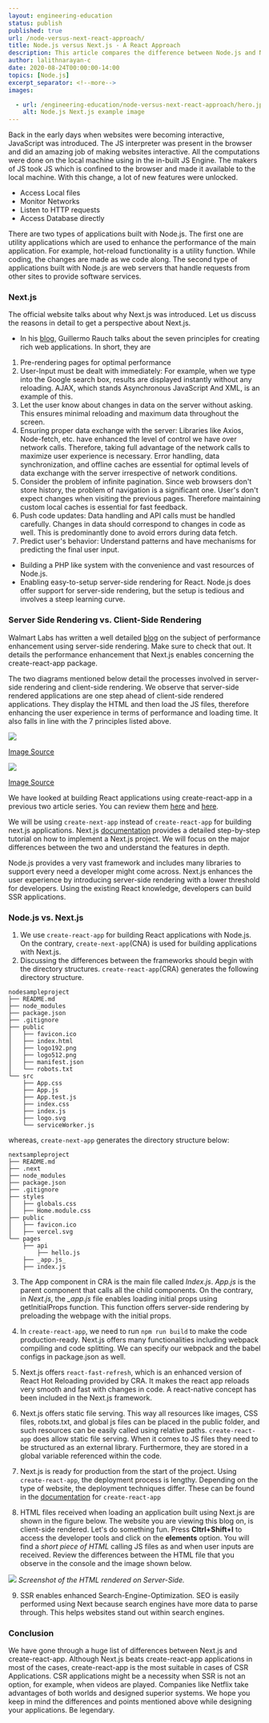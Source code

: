 ```yaml
---
layout: engineering-education
status: publish
published: true
url: /node-versus-next-react-approach/
title: Node.js versus Next.js - A React Approach
description: This article compares the difference between Node.js and Next.js from a React approach - going over utility applications which are used to enhance the performance applications.
author: lalithnarayan-c
date: 2020-08-24T00:00:00-14:00
topics: [Node.js]
excerpt_separator: <!--more-->
images:

  - url: /engineering-education/node-versus-next-react-approach/hero.jpg
    alt: Node.js Next.js example image
---
```

Back in the early days when websites were becoming interactive, JavaScript was introduced. The JS interpreter was present in the browser and did an amazing job of making websites interactive. All the computations were done on the local machine using in the in-built JS Engine. The makers of JS took JS which is confined to the browser and made it available to the local machine. With this change, a lot of new features were unlocked.
<!--more-->

- Access Local files
- Monitor Networks
- Listen to HTTP requests
- Access Database directly

There are two types of applications built with Node.js. The first one are utility applications which are used to enhance the performance of the main application. For example, hot-reload functionality is a utility function. While coding, the changes are made as we code along. The second type of applications built with Node.js are web servers that handle requests from other sites to provide software services.

### Next.js
The official website talks about why Next.js was introduced. Let us discuss the reasons in detail to get a perspective about Next.js.

- In his [blog](https://rauchg.com/2014/7-principles-of-rich-web-applications), Guillermo Rauch talks about the seven principles for creating rich web applications. In short, they are
1. Pre-rendering pages for optimal performance
2. User-Input must be dealt with immediately: For example, when we type into the Google search box, results are displayed instantly without any reloading. AJAX, which stands Asynchronous JavaScript And XML, is an example of this.
3. Let the user know about changes in data on the server without asking. This ensures minimal reloading and maximum data throughout the screen.
4. Ensuring proper data exchange with the server: Libraries like Axios, Node-fetch, etc. have enhanced the level of control we have over network calls. Therefore, taking full advantage of the network calls to maximize user experience is necessary. Error handling, data synchronization, and offline caches are essential for optimal levels of data exchange with the server irrespective of network conditions.
5. Consider the problem of infinite pagination. Since web browsers don't store history, the problem of navigation is a significant one. User's don't expect changes when visiting the previous pages. Therefore maintaining custom local caches is essential for fast feedback.
6. Push code updates: Data handling and API calls must be handled carefully. Changes in data should correspond to changes in code as well. This is predominantly done to avoid errors during data fetch.
7. Predict user's behavior: Understand patterns and have mechanisms for predicting the final user input.
- Building a PHP like system with the convenience and vast resources of Node.js.
- Enabling easy-to-setup server-side rendering for React. Node.js does offer support for server-side rendering, but the setup is tedious and involves a steep learning curve.

### Server Side Rendering vs. Client-Side Rendering
Walmart Labs has written a well detailed [blog](https://medium.com/walmartglobaltech/the-benefits-of-server-side-rendering-over-client-side-rendering-5d07ff2cefe8) on the subject of performance enhancement using server-side rendering. Make sure to check that out. It details the performance enhancement that Next.js enables concerning the create-react-app package.

The two diagrams mentioned below detail the processes involved in server-side rendering and client-side rendering. We observe that server-side rendered applications are one step ahead of client-side rendered applications. They display the HTML and then load the JS files, therefore enhancing the user experience in terms of performance and loading time. It also falls in line with the 7 principles listed above.

![](/node-versus-next-react-approach/ssr.jpg)

[Image Source](medium.com)

![](/node-versus-next-react-approach/csr.jpg)

[Image Source](medium.com)

We have looked at building React applications using create-react-app in a previous two article series. You can review them [here](/build-an-outlook-clone-using-react/) and [here](/build-an-outlook-clone-using-react-hooks/).

We will be using `create-next-app` instead of `create-react-app` for building next.js applications. Next.js [documentation](https://nextjs.org/learn/basics/create-nextjs-app) provides a detailed step-by-step tutorial on how to implement a Next.js project. We will focus on the major differences between the two and understand the features in depth.

Node.js provides a very vast framework and includes many libraries to support every need a developer might come across. Next.js enhances the user experience by introducing server-side rendering with a lower threshold for developers. Using the existing React knowledge, developers can build SSR applications.

### Node.js vs. Next.js
1. We use `create-react-app` for building React applications with Node.js. On the contrary, `create-next-app`(CNA) is used for building applications with Next.js.
2. Discussing the differences between the frameworks should begin with the directory structures. `create-react-app`(CRA) generates the following directory structure.

```
nodesampleproject
├── README.md
├── node_modules
├── package.json
├── .gitignore
├── public
│   ├── favicon.ico
│   ├── index.html
│   ├── logo192.png
│   ├── logo512.png
│   ├── manifest.json
│   └── robots.txt
└── src
    ├── App.css
    ├── App.js
    ├── App.test.js
    ├── index.css
    ├── index.js
    ├── logo.svg
    └── serviceWorker.js
```

whereas, `create-next-app` generates the directory structure below:

```
nextsampleproject
├── README.md
├── .next
├── node_modules
├── package.json
├── .gitignore
├── styles
│   ├── globals.css
│   ├── Home.module.css
├── public
│   ├── favicon.ico
│   ├── vercel.svg
└── pages
    ├── api
        ├── hello.js
    ├── _app.js_
    ├── index.js
```

3. The App component in CRA is the main file called *Index.js*. *App.js* is the parent component that calls all the child components. On the contrary, in *Next.js*,  the *_app.js* file enables loading initial props using getInitialProps function. This function offers server-side rendering by preloading the webpage with the initial props.

4. In `create-react-app`, we need to run `npm run build` to make the code production-ready. Next.js offers many functionalities including webpack compiling and code splitting. We can specify our webpack and the babel configs in package.json as well.

5. Next.js offers `react-fast-refresh`, which is an enhanced version of React Hot Reloading provided by CRA. It makes the react app reloads very smooth and fast with changes in code. A react-native concept has been included in the Next.js framework.

6. Next.js offers static file serving. This way all resources like images, CSS files, robots.txt, and global js files can be placed in the public folder, and such resources can be easily called using relative paths. `create-react-app` does allow static file serving. When it comes to JS files they need to be structured as an external library. Furthermore, they are stored in a global variable referenced within the code.

7. Next.js is ready for production from the start of the project. Using `create-react-app`, the deployment process is lengthy. Depending on the type of website, the deployment techniques differ. These can be found in the [documentation](https://create-react-app.dev/docs/deployment/) for `create-react-app`

8. HTML files received when loading an application built using Next.js are shown in the figure below. The website you are viewing this blog on, is client-side rendered. Let's do something fun. Press **Cltrl+Shift+I** to access the developer tools and click on the **elements** option. You will find a *short piece of HTML* calling JS files as and when user inputs are received. Review the differences between the HTML file that you observe in the console and the image shown below.

![](/node-versus-next-react-approach/ssr_lookup.jpg)
*Screenshot of the HTML rendered on Server-Side.*

9. SSR enables enhanced Search-Engine-Optimization. SEO is easily performed using Next because search engines have more data to parse through. This helps websites stand out within search engines.

### Conclusion
We have gone through a huge list of differences between Next.js and create-react-app. Although Next.js beats create-react-app applications in most of the cases, create-react-app is the most suitable in cases of CSR Applications. CSR applications might be a necessity when SSR is not an option, for example, when videos are played. Companies like Netflix take advantages of both worlds and designed superior systems. We hope you keep in mind the differences and points mentioned above while designing your applications. Be legendary.
